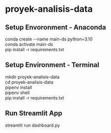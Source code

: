 # proyek-analisis-data
## Setup Envoronment - Anaconda
conda create --name main-ds python=3.10 <br>
conda activate main-ds <br>
pip install -r requirements.txt 

## Setup Environment - Terminal
mkdir proyek-analisis-data <br>
cd proyek-analisis-data <br>
pipenv install <br>
pipenv shell <br>
pip install -r requirements.txt

## Run Streamlit App
streamlit run dashboard.py
